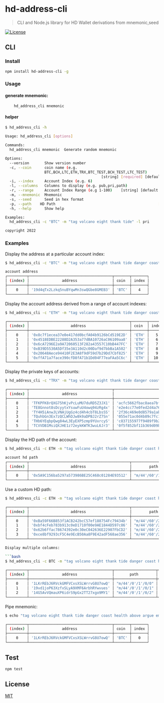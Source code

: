 # hd-address-cli
>CLI and Node.js library for  HD Wallet derivations from mnemonic,seed

[![License](http://img.shields.io/badge/license-MIT-blue.svg)](https://raw.githubusercontent.com/miguelmota/ethereum-hdwallet/master/LICENSE)

 

## CLI

### Install

```bash
npm install hd-address-cli -g
```

### Usage
#### generate mnemonic:
```bash
    hd_address_cli mnemonic
```

#### helper
```bash
$ hd_address_cli -h
 
Usage: hd_address_cli [options]

Commands:
  hd_address_cli mnemonic  Generate random mnemonic

Options:
  --version       Show version number                                  [boolean]
  -c, --coin      coin name (e.g.
                  BTC,BCH,LTC,ETH,TRX,BTC_TEST,BCH_TEST,LTC_TEST)
                                            [string] [required] [default: "BTC"]
  -i, --index     Account Index (e.g. 6)                                [number]
  -l, --columns   Columns to display (e.g. pub,pri,path)                [string]
  -r, --range     Account Index Range (e.g 1-100)    [string] [default: "1-100"]
  -m, --mnemonic  Mnemonic                                              [string]
  -s, --seed      Seed in hex format                                    [string]
  -p, --path    HD Path                                               [string]
  -h, --help      Show help                                            [boolean]

Examples:
  hd_address_cli -c "BTC" -m "tag volcano eight thank tide" -l pri

copyright 2022

``` 

### Examples

Display the address at a particular account index:

```bash
$ hd_address_cli -c "BTC" -m "tag volcano eight thank tide danger coast health above argue embrace heavy" -i 4

account address
┌─────────┬──────────────────────────────────────┬───────┬───────┐
│ (index) │               address                │ coin  │ index │
├─────────┼──────────────────────────────────────┼───────┼───────┤
│    0    │ '19d4qTx2Lzkq5nuBYqwMn3swQGbe8GMEB3' │ 'BTC' │   4   │
└─────────┴──────────────────────────────────────┴───────┴───────┘

```

Display the account address derived from a range of account indexes:

```bash
$ hd_address_cli -c "ETH" -m "tag volcano eight thank tide danger coast health above argue embrace heavy" -r 5-10

┌─────────┬──────────────────────────────────────────────┬───────┬───────┐
│ (index) │                   address                    │ coin  │ index │
├─────────┼──────────────────────────────────────────────┼───────┼───────┤
│    0    │ '0x8c7f1ecea37e0e417dd0bcfA04b9126bCd519E2D' │ 'ETH' │   5   │
│    1    │ '0x4518EDBE22288D2A353a77dBA10726aC06109aa8' │ 'ETH' │   6   │
│    2    │ '0x6cA7296E2a9A72060513F282a43557C10bB447FC' │ 'ETH' │   7   │
│    3    │ '0xB39D5530A5Df35e3A110d2c00Daf9d7bbBa1A502' │ 'ETH' │   8   │
│    4    │ '0x20648Aece94410F2E3A8f9dF59d7b29Dd7Cbf825' │ 'ETH' │   9   │
│    5    │ '0xffA71a7face390cfD8fA71b1Dd04F77eaFAa5C6c' │ 'ETH' │  10   │
└─────────┴──────────────────────────────────────────────┴───────┴───────┘
```

Display the private keys of accounts:

```bash
$ hd_address_cli -c "TRX" -m "tag volcano eight thank tide danger coast health above argue embrace heavy" -r 5-10 -l pri

┌─────────┬──────────────────────────────────────┬────────────────────────────────────────────────────────────────────┬───────┬───────┐
│ (index) │               address                │                                pri                                 │ coin  │ index │
├─────────┼──────────────────────────────────────┼────────────────────────────────────────────────────────────────────┼───────┼───────┤
│    0    │ 'TFKPFK8rQXG75hKjvPcLuMU7duRD5Z3JX1' │ 'acfc5662fbac8aea7bf3eeb9c6ee8a2c188fbe76336b2bc83444734827afec0a' │ 'TRX' │   5   │
│    1    │ 'TE8Gnnot8sDcyytxYsuwFuU4owq94zRg4x' │ 'e2e4cc77e0fed2d4a764f796342ccc22241aa9f5b90f5b39bb4080ee5462a910' │ 'TRX' │   6   │
│    2    │ 'TY4H5iAnwJLVNAjUgGz4cd4h4cbT8LbsSS' │ '2f36c469e0d8579a1ab4fa9f927db274f21b8be2fc558f8a9fe2701765b954ec' │ 'TRX' │   7   │
│    3    │ 'TQuhbGn3Ex7zQCLWhDJw8k9aDPBJ2rZ7Sn' │ '055e71ac0d4b89c7fc1f5b53291578389e690d37bbf09a2e0b8f4f4c76e947e9' │ 'TRX' │   8   │
│    4    │ 'THb6YEqbpQwg84wL3EyEXP5zmp9YUxrcyS' │ 'c837155977f9489f9b23d510b4622529abf2191bc9d67cc2f27127dcb432ced1' │ 'TRX' │   9   │
│    5    │ 'TCVVDB1MsiQXJHE1z72eykKWTK3wuL6Jr3' │ '0f5f852bf11b369d09b1755eff426ea4f89cf42b89e8f9a01987558dee713aa2' │ 'TRX' │  10   │
└─────────┴──────────────────────────────────────┴────────────────────────────────────────────────────────────────────┴───────┴───────┘

```

Display the HD path of the account:

```bash
$ hd_address_cli -c ETH -m "tag volcano eight thank tide danger coast health above argue embrace heavy" -i 3 -l path

account hd path
┌─────────┬──────────────────────────────────────────────┬────────────────────┬───────┬───────┐
│ (index) │                   address                    │        path        │ coin  │ index │
├─────────┼──────────────────────────────────────────────┼────────────────────┼───────┼───────┤
│    0    │ '0x5A9C156ba5297a573986BE25C468c01284E93512' │ "m/44'/60'/1'/0/3" │ 'ETH' │   3   │
└─────────┴──────────────────────────────────────────────┴────────────────────┴───────┴───────┘

```

Use a custom HD path:

```bash
$ hd_address_cli -c ETH -m "tag volcano eight thank tide danger coast health above argue embrace heavy" -p "m/20'/0/" -l path,pri -r 0-3

┌─────────┬──────────────────────────────────────────────┬─────────────────────┬────────────────────────────────────────────────────────────────────┬───────┬───────┐
│ (index) │                   address                    │        path         │                                pri                                 │ coin  │ index │
├─────────┼──────────────────────────────────────────────┼─────────────────────┼────────────────────────────────────────────────────────────────────┼───────┼───────┤
│    0    │ '0xBa59F66B853f1ACB242bcC57ef188754Fc79434b' │ "m/44'/60'/20'/0/0" │ 'a4a7e3e62839dd97c5abfde41c635fa71a00dc5a69c5a0324c8759108701329d' │ 'ETH' │   0   │
│    1    │ '0xbf4cFeb783b913c0eD1710f00e9AE1844D597c86' │ "m/44'/60'/20'/0/1" │ '93221ffcd3dea9816ec7b6f69f34ab5f7dc1bd3d0be19a3da395d929bdea8238' │ 'ETH' │   1   │
│    2    │ '0x62b6ffac78674392e0c30eC042636E22907FbCD2' │ "m/44'/60'/20'/0/2" │ '8fc1b1839cd9e5901f534bf22a385c9b78907aa3e417399e140e10f9c0231b38' │ 'ETH' │   2   │
│    3    │ '0xce8bf9293cF5C4e9EcB50Aa8F9E42adF568ae356' │ "m/44'/60'/20'/0/3" │ '93b1302f88019cfd120f83677274447ae76112be7e31b6aee59928fbb9a12584' │ 'ETH' │   3   │
└─────────┴──────────────────────────────────────────────┴─────────────────────┴────────────────────────────────────────────────────────────────────┴───────┴───────┘

Display multiple columns:

```bash
$ hd_address_cli -c BTC -m "tag volcano eight thank tide danger coast health above argue embrace heavy" -l "pri,path" -r 0-2

┌─────────┬──────────────────────────────────────┬───────────────────┬────────────────────────────────────────────────────────────────────┬───────┬───────┐
│ (index) │               address                │       path        │                                pri                                 │ coin  │ index │
├─────────┼──────────────────────────────────────┼───────────────────┼────────────────────────────────────────────────────────────────────┼───────┼───────┤
│    0    │ '1LKrREbJ6RVckGMFVCxsXSLWrrvG8U7owQ' │ "m/44'/0'/1'/0/0" │ '4923e84b81af6edc3203587eed7075c89563e83bf44b2496a1b0fb8579a0584b' │ 'BTC' │   0   │
│    1    │ '19vd1joP63XzfxSLyA9XMF6ArbhRYwvues' │ "m/44'/0'/1'/0/1" │ 'ab81bfbd4741d69dc6f867556dd022c97bd11baeb02e2bdc33011b69a4c1909b' │ 'BTC' │   1   │
│    2    │ '14G5AvVQmauXP6idrS9pGx2TT27xgo9MY1' │ "m/44'/0'/1'/0/2" │ '44c3bc65f21661f8fdeb37e49826e78a0c10a2c5b8864bb293e41826cad87e32' │ 'BTC' │   2   │
└─────────┴──────────────────────────────────────┴───────────────────┴────────────────────────────────────────────────────────────────────┴───────┴───────┘

```

Pipe mnemonic:

```bash
$ echo "tag volcano eight thank tide danger coast health above argue embrace heavy"  | hd_address_cli -c BTC -i 0

┌─────────┬──────────────────────────────────────┬───────┬───────┐
│ (index) │               address                │ coin  │ index │
├─────────┼──────────────────────────────────────┼───────┼───────┤
│    0    │ '1LKrREbJ6RVckGMFVCxsXSLWrrvG8U7owQ' │ 'BTC' │   0   │
└─────────┴──────────────────────────────────────┴───────┴───────┘

```

## Test

```bash
npm test
```

## License

[MIT](LICENSE)
